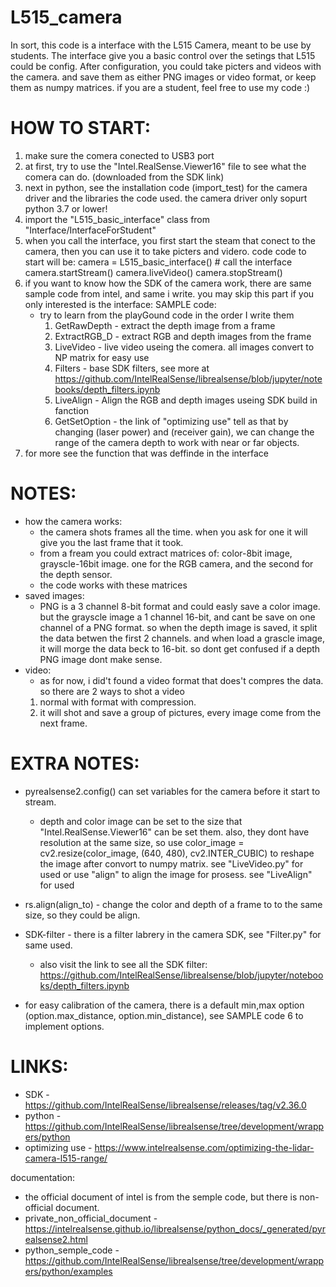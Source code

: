 # L515_camera
In sort, this code is a interface with the L515 Camera, meant to be use by students. 
The interface give you a basic control over the setings that L515 could be config. 
After configuration, you could take picters and videos with the camera. and save them as either PNG images or video format, or keep them as numpy matrices. 
if you are a student, feel free to use my code :)

# HOW TO START:
1) make sure the comera conected to USB3 port
2) at first, try to use the "Intel.RealSense.Viewer16" file to see what the comera can do. (downloaded from the SDK link)
3) next in python, see the installation code (import_test) for the camera driver and the libraries the code used. the camera driver only sopurt python 3.7 or lower!
4) import the "L515_basic_interface" class from "Interface/InterfaceForStudent"
5) when you call the interface, you first start the steam that conect to the camera, then you can use it to take picters and videro.
   code code to start will be:
        camera = L515_basic_interface()  # call the interface
        camera.startStream()
        camera.liveVideo()
        camera.stopStream()
6) if you want to know how the SDK of the camera work, there are same sample code from intel, and same i write. you may skip this part if you only interested is the interface:
   SAMPLE code:
    * try to learn from the playGound code in the order I write them
      1) GetRawDepth - extract the depth image from a frame
      2) ExtractRGB_D - extract RGB and depth images from the frame
      3) LiveVideo - live video useing the comera. all images convert to NP matrix for easy use
      4) Filters - base SDK filters, see more at https://github.com/IntelRealSense/librealsense/blob/jupyter/notebooks/depth_filters.ipynb
      5) LiveAlign - Align the RGB and depth images useing SDK build in fanction
      6) GetSetOption - the link of "optimizing use" tell as that by changing (laser power) and (receiver gain),
         we can change the range of the camera depth to work with near or far objects.
7) for more see the function that was deffinde in the interface

# NOTES:
* how the camera works:
	* the camera shots frames all the time. when you ask for one it will give you the last frame that it took.
	* from a fream you could extract matrices of: color-8bit image, grayscle-16bit image. one for the RGB camera, and the second for the depth sensor.
	* the code works with these matrices
* saved images:
	* PNG is a 3 channel 8-bit format and could easly save a color image. but the grayscle image a 1 channel 16-bit, and cant be save on one channel of a PNG format.
      so when the depth image is saved, it split the data betwen the first 2 channels. and when load a grascle image, it will morge the data beck to 16-bit.
      so dont get confused if a depth PNG image dont make sense.
* video:
	* as for now, i did't found a video format that does't compres the data. so there are 2 ways to shot a video
    1) normal with format with compression.
    2) it will shot and save a group of pictures, every image come from the next frame.
    
    
# EXTRA NOTES:
* pyrealsense2.config() can set variables for the camera before it start to stream. 
	- depth and color image can be set to the size that "Intel.RealSense.Viewer16" can be set them.
    	  also, they dont have resolution at the same size, so use color_image = cv2.resize(color_image, (640, 480), cv2.INTER_CUBIC) to reshape the image after convort to numpy matrix. see "LiveVideo.py" for used
	  or use "align" to align the image for prosess. see "LiveAlign" for used

* rs.align(align_to) - change the color and depth of a frame to to the same size, so they could be align.
* SDK-filter - there is a filter labrery in the camera SDK, see "Filter.py" for same used.
	- also visit the link to see all the SDK filter: https://github.com/IntelRealSense/librealsense/blob/jupyter/notebooks/depth_filters.ipynb
* for easy calibration of the camera, there is a default min,max option (option.max_distance, option.min_distance), see SAMPLE code 6 to implement options.


# LINKS:
* SDK - https://github.com/IntelRealSense/librealsense/releases/tag/v2.36.0
* python - https://github.com/IntelRealSense/librealsense/tree/development/wrappers/python
* optimizing use - https://www.intelrealsense.com/optimizing-the-lidar-camera-l515-range/

documentation:
* the official document of intel is from the semple code, but there is non-official document.
* private_non_official_document - https://intelrealsense.github.io/librealsense/python_docs/_generated/pyrealsense2.html
* python_semple_code - https://github.com/IntelRealSense/librealsense/tree/development/wrappers/python/examples
